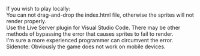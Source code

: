If you wish to play locally:  
You can not drag-and-drop the index.html file, otherwise the sprites will not render properly.    
Use the Live Server plugin for Visual Studio Code. There may be other methods of bypassing the error that causes sprites to fail to render.  
I'm sure a more experienced programmer can circumvent the error.  
Sidenote: Obviously the game does not work on mobile devices.  
